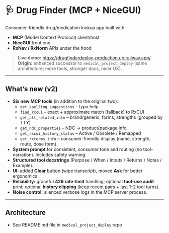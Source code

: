 # 🩺 Drug Finder (MCP + NiceGUI)

Consumer-friendly drug/medication lookup app built with:
- **MCP** (Model Context Protocol) client/host
- **NiceGUI** front end
- **RxNav / RxNorm** APIs under the hood

> **Live demo:** https://drugfinderdeploy-production.up.railway.app/  
> **Origin:** enhanced successor to `medical_project_deploy` (same architecture; more tools, stronger docs, nicer UX).

---

## What’s new (v2)
- **Six new MCP tools** (in addition to the original two):
  - `get_spelling_suggestions` – typo help
  - `find_rxcui` – exact + approximate match (fallback) to RxCUI
  - `get_all_related_info` – brand/generic, forms, strengths (grouped by TTY)
  - `get_ndc_properties` – NDC → product/package info
  - `get_rxcui_history_status` – Active / Obsolete / Remapped
  - `get_rxterms_info` – consumer-friendly display (name, strength, route, dose form)
- **System prompt** for consistent, consumer tone and routing (no tool-narration). Includes safety warning.
- **Structured tool docstrings** (Purpose / When / Inputs / Returns / Notes / Example).
- **UI:** added **Clear** button (wipe transcript), moved **Ask** for better ergonomics.
- **Reliability:** graceful **429 rate-limit** handling; optional **tool-use audit** print; optional **history clipping** (keep recent pairs + last 1–2 tool turns).
- **Noise control:** silenced verbose logs in the MCP server process.

---

## Architecture
- See README.md file in `medical_project_deploy` repo 
